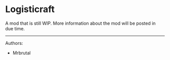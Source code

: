 Logisticraft
=============

A mod that is still WIP. More information about the mod will be posted in due time.

-------
Authors:
* Mrbrutal
